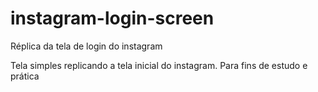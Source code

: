 # instagram-login-screen
Réplica da tela de login do instagram

Tela simples replicando a tela inicial do instagram. Para fins de estudo e prática
